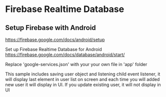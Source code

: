 # Firebase Realtime Database


## Setup Firebase with Android
https://firebase.google.com/docs/android/setup

Set up Firebase Realtime Database for Android
https://firebase.google.com/docs/database/android/start/


Replace 'google-services.json' with your your own file in 'app' folder


This sample includes saving user object and listening child event listener, it will display
last element in user list on screen and each time you will added new user it will display in UI.
If you update existing user, it will not display in UI